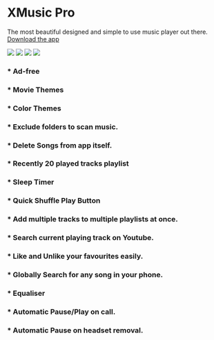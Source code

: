 # XMusic Pro
The most beautiful designed and simple to use music player out there.
[Download the app](https://play.google.com/store/apps/details?id=com.riseapps.xmusic&hl=en)

![](https://lh3.googleusercontent.com/rzr5ceXUPwy0kvASaHS0HUlHSYEc8LgxuNMJJ5ON2Hb5olxHqKQIhFLQrtzVWg95ZIE=h900)
![](https://lh3.googleusercontent.com/TAs0QZJ72RYdFNyGNM2rreDXkfK446ALblHcXgYUAoptcUEvHV2wRvY1CJ47a2V2YSU=h900)
![](https://lh3.googleusercontent.com/M4WzkvxHPJUrIuhHOma7biaGWKXReYnyzBkTLiz03gEk_7Kv6ag_3_Z9KPQPdEDH3V4=h900)
![](https://lh3.googleusercontent.com/EaMcONYwLIKBvdjQKBEgZN8DDGjJ1ZuHc8-BcbZZeE9vfbf7ThNgFSo8yibQowF_ueQ=h900)

### * Ad-free
### * Movie Themes
### * Color Themes
### * Exclude folders to scan music.
### * Delete Songs from app itself.
### * Recently 20 played tracks playlist
### * Sleep Timer
### * Quick Shuffle Play Button
### * Add multiple tracks to multiple playlists at once.
### * Search current playing track on Youtube.
### * Like and Unlike your favourites easily.
### * Globally Search for any song in your phone.
### * Equaliser
### * Automatic Pause/Play on call.
### * Automatic Pause on headset removal.
